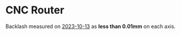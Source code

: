 # CNC Router

Backlash measured on [2023-10-13](20231013.md) as **less than 0.01mm** on each axis.


